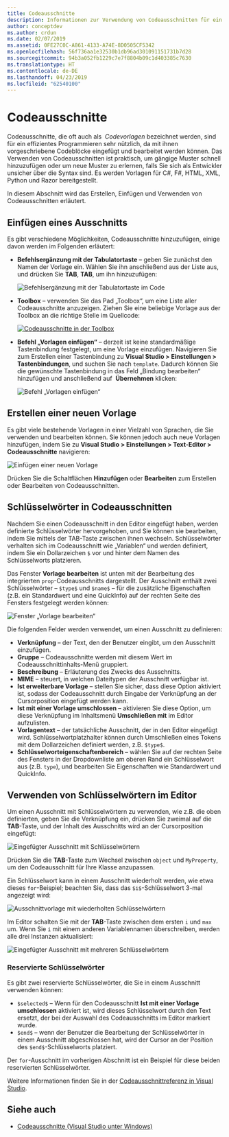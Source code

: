 ```yaml
---
title: Codeausschnitte
description: Informationen zur Verwendung von Codeausschnitten für ein effizientes Programmieren in Visual Studio für Mac
author: conceptdev
ms.author: crdun
ms.date: 02/07/2019
ms.assetid: 0FE27C0C-A861-4133-A74E-8D0505CF5342
ms.openlocfilehash: 56f736aa1e32530b1db96ad301091151731b7d28
ms.sourcegitcommit: 94b3a052fb1229c7e7f8804b09c1d403385c7630
ms.translationtype: HT
ms.contentlocale: de-DE
ms.lasthandoff: 04/23/2019
ms.locfileid: "62540100"
---
```

# <a name="code-snippets"></a>Codeausschnitte

Codeausschnitte, die oft auch als  _Codevorlagen_ bezeichnet werden, sind für ein effizientes Programmieren sehr nützlich, da mit ihnen vorgeschriebene Codeblöcke eingefügt und bearbeitet werden können. Das Verwenden von Codeausschnitten ist praktisch, um gängige Muster schnell hinzuzufügen oder um neue Muster zu erlernen, falls Sie sich als Entwickler unsicher über die Syntax sind. Es werden Vorlagen für C#, F#, HTML, XML, Python und Razor bereitgestellt.

In diesem Abschnitt wird das Erstellen, Einfügen und Verwenden von Codeausschnitten erläutert.

## <a name="inserting-a-snippet"></a>Einfügen eines Ausschnitts

Es gibt verschiedene Möglichkeiten, Codeausschnitte hinzuzufügen, einige davon werden im Folgenden erläutert:

- **Befehlsergänzung mit der Tabulatortaste** &ndash; geben Sie zunächst den Namen der Vorlage ein. Wählen Sie ihn anschließend aus der Liste aus, und drücken Sie **TAB**, **TAB**, um ihn hinzuzufügen:

  ![Befehlsergänzung mit der Tabulatortaste im Code](media/source-editor-image13.png)

- **Toolbox** &ndash; verwenden Sie das Pad „Toolbox“, um eine Liste aller Codeausschnitte anzuzeigen. Ziehen Sie eine beliebige Vorlage aus der Toolbox an die richtige Stelle im Quellcode:

  [![Codeausschnitte in der Toolbox](media/source-editor-image14-sml.png)](media/source-editor-image14.png#lightbox)

- **Befehl „Vorlagen einfügen“** &ndash; derzeit ist keine standardmäßige Tastenbindung festgelegt, um eine Vorlage einzufügen. Navigieren Sie zum Erstellen einer Tastenbindung zu **Visual Studio > Einstellungen > Tastenbindungen**, und suchen Sie nach `template`. Dadurch können Sie die gewünschte Tastenbindung in das Feld „Bindung bearbeiten“ hinzufügen und anschließend auf  **Übernehmen** klicken:

  ![Befehl „Vorlagen einfügen“](media/source-editor-image15.png)

## <a name="creating-a-new-template"></a>Erstellen einer neuen Vorlage

Es gibt viele bestehende Vorlagen in einer Vielzahl von Sprachen, die Sie verwenden und bearbeiten können. Sie können jedoch auch neue Vorlagen hinzufügen, indem Sie zu **Visual Studio > Einstellungen > Text-Editor > Codeausschnitte** navigieren:

![Einfügen einer neuen Vorlage](media/source-editor-image12.png)

Drücken Sie die Schaltflächen **Hinzufügen** oder **Bearbeiten** zum Erstellen oder Bearbeiten von Codeausschnitten.

## <a name="keywords-in-code-snippets"></a>Schlüsselwörter in Codeausschnitten

Nachdem Sie einen Codeausschnitt in den Editor eingefügt haben, werden definierte Schlüsselwörter hervorgehoben, und Sie können sie bearbeiten, indem Sie mittels der TAB-Taste zwischen ihnen wechseln. Schlüsselwörter verhalten sich im Codeausschnitt wie „Variablen“ und werden definiert, indem Sie ein Dollarzeichen `$` vor und hinter dem Namen des Schlüsselworts platzieren. 

Das Fenster **Vorlage bearbeiten** ist unten mit der Bearbeitung des integrierten `prop`-Codeausschnitts dargestellt. Der Ausschnitt enthält zwei Schlüsselwörter &ndash; `$type$` und `$name$` &ndash; für die zusätzliche Eigenschaften (z.B. ein Standardwert und eine QuickInfo) auf der rechten Seite des Fensters festgelegt werden können:

![Fenster „Vorlage bearbeiten“](media/source-editor-image12z.png)

Die folgenden Felder werden verwendet, um einen Ausschnitt zu definieren:

- **Verknüpfung** &ndash; der Text, den der Benutzer eingibt, um den Ausschnitt einzufügen.
- **Gruppe** &ndash; Codeausschnitte werden mit diesem Wert im Codeausschnittinhalts-Menü gruppiert.
- **Beschreibung** &ndash; Erläuterung des Zwecks des Ausschnitts.
- **MIME** &ndash; steuert, in welchen Dateitypen der Ausschnitt verfügbar ist.
- **Ist erweiterbare Vorlage** &ndash; stellen Sie sicher, dass diese Option aktiviert ist, sodass der Codeausschnitt durch Eingabe der Verknüpfung an der Cursorposition eingefügt werden kann.
- **Ist mit einer Vorlage umschlossen** &ndash; aktivieren Sie diese Option, um diese Verknüpfung im Inhaltsmenü **Umschließen mit** im Editor aufzulisten.
- **Vorlagentext** &ndash; der tatsächliche Ausschnitt, der in den Editor eingefügt wird. Schlüsselwortplatzhalter können durch Umschließen eines Tokens mit dem Dollarzeichen definiert werden, z.B. `$type$`.
- **Schlüsselworteigenschaftenbereich** &ndash; wählen Sie auf der rechten Seite des Fensters in der Dropdownliste am oberen Rand ein Schlüsselwort aus (z.B. `type`), und bearbeiten Sie Eigenschaften wie Standardwert und QuickInfo.

## <a name="using-keywords-in-the-editor"></a>Verwenden von Schlüsselwörtern im Editor

Um einen Ausschnitt mit Schlüsselwörtern zu verwenden, wie z.B. die oben definierten, geben Sie die Verknüpfung ein, drücken Sie zweimal auf die **TAB**-Taste, und der Inhalt des Ausschnitts wird an der Cursorposition eingefügt:

![Eingefügter Ausschnitt mit Schlüsselwörtern](media/source-editor-image12a.png)

Drücken Sie die **TAB**-Taste zum Wechsel zwischen `object` und `MyProperty`, um den Codeausschnitt für Ihre Klasse anzupassen.

Ein Schlüsselwort kann in einem Ausschnitt wiederholt werden, wie etwa dieses `for`-Beispiel; beachten Sie, dass das `$i$`-Schlüsselwort 3-mal angezeigt wird:

![Ausschnittvorlage mit wiederholten Schlüsselwörtern](media/source-editor-image12b.png)

Im Editor schalten Sie mit der **TAB**-Taste zwischen dem ersten `i` und `max` um. Wenn Sie `i` mit einem anderen Variablennamen überschreiben, werden alle drei Instanzen aktualisiert:

![Eingefügter Ausschnitt mit mehreren Schlüsselwörtern](media/source-editor-image12c.png)

### <a name="reserved-keywords"></a>Reservierte Schlüsselwörter

Es gibt zwei reservierte Schlüsselwörter, die Sie in einem Ausschnitt verwenden können:

- `$selected$` &ndash; Wenn für den Codeausschnitt **Ist mit einer Vorlage umschlossen** aktiviert ist, wird dieses Schlüsselwort durch den Text ersetzt, der bei der Auswahl des Codeausschnitts im Editor markiert wurde.
- `$end$` &ndash; wenn der Benutzer die Bearbeitung der Schlüsselwörter in einem Ausschnitt abgeschlossen hat, wird der Cursor an der Position des `$end$`-Schlüsselworts platziert.

Der `for`-Ausschnitt im vorherigen Abschnitt ist ein Beispiel für diese beiden reservierten Schlüsselwörter.

Weitere Informationen finden Sie in der [Codeausschnittreferenz in Visual Studio](/visualstudio/ide/code-snippets-schema-reference#keywords).

## <a name="see-also"></a>Siehe auch

- [Codeausschnitte (Visual Studio unter Windows)](/visualstudio/ide/code-snippets)